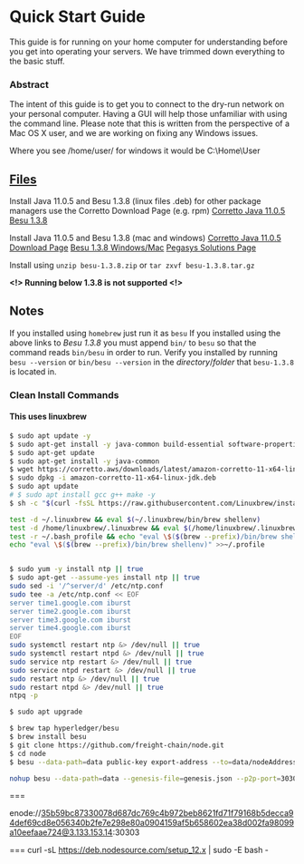 # Quick Start Guide

This guide is for running on your home computer for understanding before you get into operating your servers. We have trimmed down everything to the basic stuff.

### Abstract
The intent of this guide is to get you to connect to the dry-run network on your personal computer. Having a GUI will help those unfamiliar with using the command line. Please note that this is written from the perspective of a Mac OS X user, and we are working on fixing any Windows issues.

Where you see /home/user/ for windows it would be C:\Home\User


## [Files](#files)
Install Java 11.0.5 and Besu 1.3.8 (linux files .deb) for other package managers use the Corretto Download Page (e.g. rpm)
[Corretto Java 11.0.5](https://corretto.aws/downloads/resources/11.0.5.10.1/java-11-amazon-corretto-jdk_11.0.5.10-1_amd64.deb)
[Besu 1.3.8](https://bintray.com/api/ui/download/hyperledger-org/besu-repo/besu-1.3.8.tar.gz)

Install Java 11.0.5 and Besu 1.3.8 (mac and windows)
[Corretto Java 11.0.5 Download Page](https://docs.aws.amazon.com/corretto/latest/corretto-11-ug/downloads-list.html)
[Besu 1.3.8 Windows/Mac](https://bintray.com/api/ui/download/hyperledger-org/besu-repo/besu-1.3.8.zip)
[Pegasys Solutions Page](https://pegasys.tech/solutions/hyperledger-besu/)

Install using `unzip besu-1.3.8.zip` or `tar zxvf besu-1.3.8.tar.gz`

**<!> Running below 1.3.8 is not supported <!>**

## Notes
If you installed using `homebrew` just run it as `besu`
If you installed using the above links to *Besu 1.3.8* you must append `bin/` to `besu` so that the command reads `bin/besu` in order to run. 
Verify you installed by running `besu --version` or `bin/besu --version` in the *directory*/*folder* that `besu-1.3.8` is located in.

### Clean Install Commands 
#### This uses linuxbrew 
```bash
$ sudo apt update -y
$ sudo apt-get install -y java-common build-essential software-properties-common # curl file git software-properties-common ca-certificates wget gnupg-agent apt-transport-https
$ sudo apt-get update
$ sudo apt-get install -y java-common
$ wget https://corretto.aws/downloads/latest/amazon-corretto-11-x64-linux-jdk.deb
$ sudo dpkg -i amazon-corretto-11-x64-linux-jdk.deb
$ sudo apt update
# $ sudo apt install gcc g++ make -y
$ sh -c "$(curl -fsSL https://raw.githubusercontent.com/Linuxbrew/install/master/install.sh)"

test -d ~/.linuxbrew && eval $(~/.linuxbrew/bin/brew shellenv)
test -d /home/linuxbrew/.linuxbrew && eval $(/home/linuxbrew/.linuxbrew/bin/brew shellenv)
test -r ~/.bash_profile && echo "eval \$($(brew --prefix)/bin/brew shellenv)" >>~/.bash_profile
echo "eval \$($(brew --prefix)/bin/brew shellenv)" >>~/.profile


$ sudo yum -y install ntp || true
$ sudo apt-get --assume-yes install ntp || true
sudo sed -i '/^server/d' /etc/ntp.conf
sudo tee -a /etc/ntp.conf << EOF
server time1.google.com iburst
server time2.google.com iburst
server time3.google.com iburst
server time4.google.com iburst
EOF
sudo systemctl restart ntp &> /dev/null || true
sudo systemctl restart ntpd &> /dev/null || true
sudo service ntp restart &> /dev/null || true
sudo service ntpd restart &> /dev/null || true
sudo restart ntp &> /dev/null || true
sudo restart ntpd &> /dev/null || true
ntpq -p

$ sudo apt upgrade

$ brew tap hyperledger/besu
$ brew install besu
$ git clone https://github.com/freight-chain/node.git
$ cd node
$ besu --data-path=data public-key export-address --to=data/nodeAddress
```

```bash
nohup besu --data-path=data --genesis-file=genesis.json --p2p-port=30303 --rpc-http-enabled --rpc-http-api=ETH,NET,CLIQUE --host-whitelist="*" --rpc-http-cors-origins="all" --rpc-http-port=8545 > /home/ubuntu/ft-node-log 2>&1 &
```
===

enode://35b59bc87330078d687dc769c4b972beb8621fd71f79168b5decca94def69cd8e056340b2fe7e298e80a0904159af5b658602ea38d002fa98099a10eefaae724@3.133.153.14:30303

===
curl -sL https://deb.nodesource.com/setup_12.x | sudo -E bash -